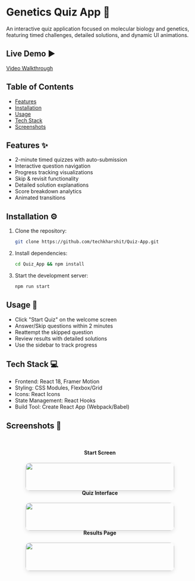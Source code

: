 # Genetics Quiz App 🧬

An interactive quiz application focused on molecular biology and genetics, featuring timed challenges, detailed solutions, and dynamic UI animations.

## Live Demo ▶️
<!-- Add hosted URL or video walkthrough link here -->
[Video Walkthrough](https://vimeo.com/1052731259/43bfef32fc) 

## Table of Contents
- [Features](#features)
- [Installation](#installation)
- [Usage](#usage)
- [Tech Stack](#tech-stack)
- [Screenshots](#screenshots)
  
<a id="features"></a>
## Features ✨
- 2-minute timed quizzes with auto-submission
- Interactive question navigation
- Progress tracking visualizations
- Skip & revisit functionality
- Detailed solution explanations
- Score breakdown analytics
- Animated transitions
  
<a id="usage"></a>
## Installation ⚙️

1. Clone the repository:
   ```bash
   git clone https://github.com/techkharshit/Quiz-App.git
2. Install dependencies:
   ```bash
   cd Quiz_App && npm install
3. Start the development server:
   ```bash
   npm run start

<a id="usage"></a>
## Usage 🚀

- Click "Start Quiz" on the welcome screen
- Answer/Skip questions within 2 minutes
- Reattempt the skipped question
- Review results with detailed solutions
- Use the sidebar to track progress
  
<a id="tech-stack"></a>
## Tech Stack 💻

- Frontend: React 18, Framer Motion
- Styling: CSS Modules, Flexbox/Grid
- Icons: React Icons
- State Management: React Hooks
- Build Tool: Create React App (Webpack/Babel)

<a id="screenshots"></a>
## Screenshots 📸

<div align="center" style="display: flex; flex-wrap: wrap; gap: 2rem; justify-content: center; margin: 2rem 0;">
  <div style="flex: 1; min-width: 300px; max-width: 400px; text-align: center;">
    <h4>Start Screen</h4>
    <img src="/public/start-screen.png" style="width: 100%; height: auto; border-radius: 12px; box-shadow: 0 4px 12px rgba(0,0,0,0.1);">
  </div>
  
  <div style="flex: 1; min-width: 300px; max-width: 400px; text-align: center;">
    <h4>Quiz Interface</h4>
    <img src="/public/quiz-interface.png" style="width: 100%; height: auto; border-radius: 12px; box-shadow: 0 4px 12px rgba(0,0,0,0.1);">
  </div>
  
  <div style="flex: 1; min-width: 300px; max-width: 400px; text-align: center;">
    <h4>Results Page</h4>
    <img src="/public/results-page.png" style="width: 100%; height: auto; border-radius: 12px; box-shadow: 0 4px 12px rgba(0,0,0,0.1);">
  </div>
</div>

